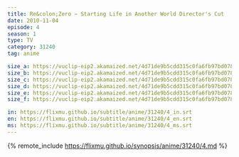```yaml
---
title: Re&colon;Zero − Starting Life in Another World Director's Cut
date: 2010-11-04
episode: 4
season: 1
type: TV
category: 31240
tag: anime

size_a: https://vuclip-eip2.akamaized.net/4d71de9b5cdd315c0fa6fb97bd078e58/vp63207_V20210415091805/hlsc_e2931_2.m3u8
size_b: https://vuclip-eip2.akamaized.net/4d71de9b5cdd315c0fa6fb97bd078e58/vp63207_V20210415091805/hlsc_e2931_3.m3u8
size_c: https://vuclip-eip2.akamaized.net/4d71de9b5cdd315c0fa6fb97bd078e58/vp63207_V20210415091805/hlsc_e2931_4.m3u8
size_d: https://vuclip-eip2.akamaized.net/4d71de9b5cdd315c0fa6fb97bd078e58/vp63207_V20210415091805/hlsc_e2931_5.m3u8
size_e: https://vuclip-eip2.akamaized.net/4d71de9b5cdd315c0fa6fb97bd078e58/vp63207_V20210415091805/hlsc_e2931_6.m3u8
size_f: https://vuclip-eip2.akamaized.net/4d71de9b5cdd315c0fa6fb97bd078e58/vp63207_V20210415091805/hlsc_e2931_7.m3u8

in: https://flixmu.github.io/subtitle/anime/31240/4_in.srt
en: https://flixmu.github.io/subtitle/anime/31240/4_en.srt
ms: https://flixmu.github.io/subtitle/anime/31240/4_ms.srt
---
```

{% remote_include https://flixmu.github.io/synopsis/anime/31240/4.md %}

